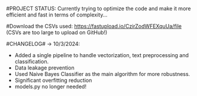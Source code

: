 #PROJECT STATUS: Currently trying to optimize the code and make it more efficient and fast in terms of complexity...

#Download the CSVs used: https://fastupload.io/CzirZodWFEXquUa/file (CSVs are too large to upload on GitHub!)

#CHANGELOG#
-> 10/3/2024:
- Added a single pipeline to handle vectorization, text preprocessing and classification.
- Data leakage prevention
- Used Naive Bayes Classifier as the main algorithm for more robustness.
- Significant overfitting reduction
- models.py no longer needed!
